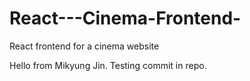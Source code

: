 # React---Cinema-Frontend-
React frontend for a cinema website 


Hello from Mikyung Jin. 
Testing commit in repo.
